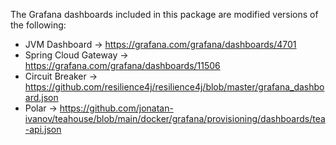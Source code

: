 The Grafana dashboards included in this package are modified versions of the following:

* JVM Dashboard -> https://grafana.com/grafana/dashboards/4701
* Spring Cloud Gateway -> https://grafana.com/grafana/dashboards/11506
* Circuit Breaker -> https://github.com/resilience4j/resilience4j/blob/master/grafana_dashboard.json
* Polar -> https://github.com/jonatan-ivanov/teahouse/blob/main/docker/grafana/provisioning/dashboards/tea-api.json
